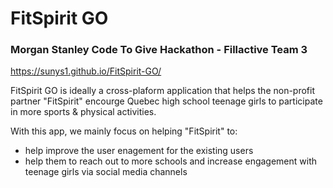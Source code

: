 # FitSpirit GO 
### Morgan Stanley Code To Give Hackathon - Fillactive Team 3

https://sunys1.github.io/FitSpirit-GO/

FitSpirit GO is ideally a cross-plaform application that helps the non-profit partner "FitSpirit" encourge Quebec high school teenage girls to participate in more sports & physical activities. 

With this app, we mainly focus on helping "FitSpirit" to: 
* help improve the user enagement for the existing users
* help them to reach out to more schools and increase engagement with teenage girls via social media channels

